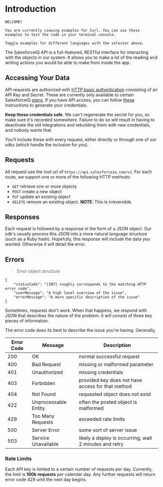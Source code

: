 # Introduction

```shell
WELCOME!

You are currently viewing examples for Curl. You can use these examples to test the code in your terminal console.

Toggle examples for different languages with the selector above.
```

The SalesforceIQ API is a full-featured, RESTful interface for interacting with the objects in our system. It allows you to make a lot of the reading and writing actions you would be able to make from inside the app. 

## Accessing Your Data

API requests are authorized with [HTTP basic authentication](https://en.wikipedia.org/wiki/Basic_access_authentication) consisting of an API Key and Secret. These are currently only available to certain SalesforceIQ [plans](https://help.salesforceiq.com/index.php?p=articles/compare-billing-plans). If you have API access, you can follow [these](https://help.salesforceiq.com/articles/set-up-api-access) instructions to generate your credentials. 

__Keep these credentials safe__. We can't regenerate the secret for you, so make sure it's recorded somewhere. Failure to do so will result in having to deactivate the old integrations and rebuilding them with new credentials, and nobody wants that. 

You'll include these with every request, either directly or through one of our sdks (which handle the inclusion for you). 

## Requests

All request use the root url of `https://api.salesforceiq.com/v2`. For each route, we support one or more of the following HTTP methods: 

* `GET` retrieve one or more objects
* `POST` create a new object
* `PUT` update an existing object
* `DELETE` remove an existing object. __NOTE__: This is irreversible. 

## Responses

Each request is followed by a response in the form of a JSON object. Our sdk's usually process this JSON into a more natural language structure (such as a Ruby hash). Hopefully, this response will include the data you wanted. Otherwise it will detail the error.

## Errors

> Error object structure

```
{
    "statusCode": "[INT] roughly corresponds to the matching HTTP error code",
    "userMessage": "A high level overview of the issue",
    "errorMessage": "A more specific description of the issue"
}
```

Sometimes, requests don't work. When that happens, we respond with JSON that describes the nature of the problem. It will consist of three key pieces of information.



The error code does its best to describe the issue you're having. Generally, 

Error Code|Message|Description
---|---|---
200 | OK | normal successful request
400 | Bad Request | missing or malformed parameter
401 | Unauthorized | missing credentials
403 | Forbidden | provided key does not have access for that method
404 | Not Found | requested object does not exist
422 | Unprocessable Entity | often the posted object is malformed
429 | Too Many Requests | exceeded rate limits 
500 | Server Error | some sort of server issue
503 | Service Unavailable | likely a deploy is occurring, wait 2 minutes and retry

### Rate Limits

Each API key is limited to a certain number of requests per day. Currently, the limit is __100k requests__ per calendar day. Any further requests will return error code 429 until the next day begins.